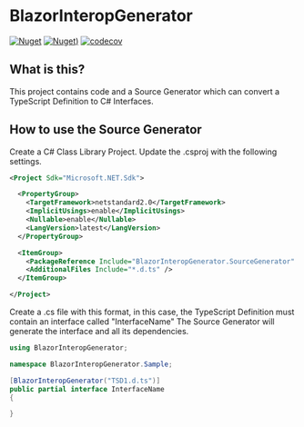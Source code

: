 # BlazorInteropGenerator

[![Nuget](https://img.shields.io/nuget/vpre/BlazorInteropGenerator.svg?style=flat-square)](https://www.nuget.org/packages/BlazorInteropGenerator)
[![Nuget)](https://img.shields.io/nuget/dt/BlazorInteropGenerator.svg?style=flat-square)](https://www.nuget.org/packages/BlazorInteropGenerator)
[![codecov](https://codecov.io/gh/IvanJosipovic/BlazorInteropGenerator/branch/alpha/graph/badge.svg?token=HmcWySWxe5)](https://codecov.io/gh/IvanJosipovic/BlazorInteropGenerator)

## What is this?

This project contains code and a Source Generator which can convert a TypeScript Definition to C# Interfaces.

## How to use the Source Generator
Create a C# Class Library Project.
Update the .csproj with the following settings.

```xml
<Project Sdk="Microsoft.NET.Sdk">

  <PropertyGroup>
    <TargetFramework>netstandard2.0</TargetFramework>
    <ImplicitUsings>enable</ImplicitUsings>
    <Nullable>enable</Nullable>
    <LangVersion>latest</LangVersion>
  </PropertyGroup>

  <ItemGroup>
    <PackageReference Include="BlazorInteropGenerator.SourceGenerator" Version="1.0.0-*" OutputItemType="Analyzer" ReferenceOutputAssembly="false" />
    <AdditionalFiles Include="*.d.ts" />
  </ItemGroup>

</Project>
```

Create a .cs file with this format, in this case, the TypeScript Definition must contain an interface called "InterfaceName"
The Source Generator will generate the interface and all its dependencies.
```c#
using BlazorInteropGenerator;

namespace BlazorInteropGenerator.Sample;

[BlazorInteropGenerator("TSD1.d.ts")]
public partial interface InterfaceName
{

}

```